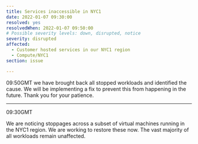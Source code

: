 ```yaml
---
title: Services inaccessible in NYC1
date: 2022-01-07 09:30:00
resolved: yes
resolvedWhen: 2022-01-07 09:50:00 
# Possible severity levels: down, disrupted, notice
severity: disrupted
affected:
  - Customer hosted services in our NYC1 region
  - Compute/NYC1
section: issue

---
```

09:50GMT we have brought back all stopped workloads and identified the cause. We will be implementing a fix to prevent this from happening in the future. Thank you for your patience.

---

09:30GMT

We are noticing stoppages across a subset of virtual machines running in the NYC1 region. We are working to restore these now. The vast majority of all workloads remain unaffected.
